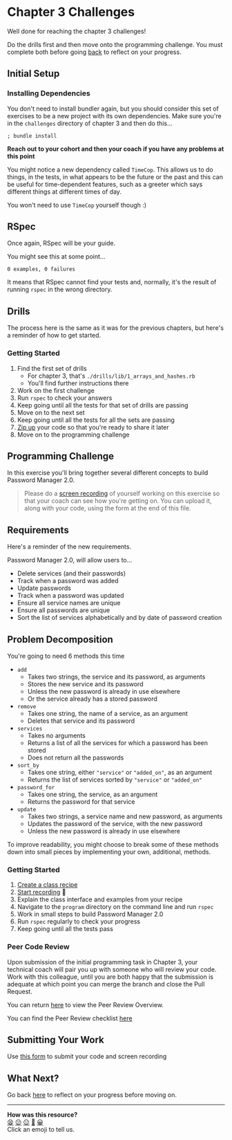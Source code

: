 # Chapter 3 Challenges

Well done for reaching the chapter 3 challenges!

Do the drills first and then move onto the programming challenge. You must complete both before going [back](../06_putting_it_into_practice.md) to reflect on your progress.

## Initial Setup

### Installing Dependencies

You don't need to install bundler again, but you should consider this set of exercises to be a new project with its own dependencies. Make sure you're in the `challenges` directory of chapter 3 and then do this...

```shell
; bundle install
```

**Reach out to your cohort and then your coach if you have any problems at this point**

You might notice a new dependency called `TimeCop`.  This allows us to do things, in the tests, in what appears to be the future or the past and this can be useful for time-dependent features, such as a greeter which says different things at different times of day.

You won't need to use `TimeCop` yourself though :)

## RSpec

Once again, RSpec will be your guide.

You might see this at some point...

```shell
0 examples, 0 failures
```

It means that RSpec cannot find your tests and, normally, it's the result of running `rspec` in the wrong directory.

## Drills

The process here is the same as it was for the previous chapters, but here's a reminder of how to get started.

### Getting Started

1. Find the first set of drills
    * For chapter 3, that's `./drills/lib/1_arrays_and_hashes.rb`
    * You'll find further instructions there
2. Work on the first challenge
3. Run `rspec` to check your answers
4. Keep going until all the tests for that set of drills are passing
5. Move on to the next set
6. Keep going until all the tests for all the sets are passing
7. [Zip up](../../pills/creating_zipfiles.md) your code so that you're ready to share it later
8. Move on to the programming challenge

## Programming Challenge

In this exercise you'll bring together several different concepts to build Password Manager 2.0. 

> Please do a [screen recording](../../pills/screen_recordings.md) of yourself working on this exercise so that your coach can see how you're getting on. You can upload it, along with your code, using the form at the end of this file.

## Requirements

Here's a reminder of the new requirements.

Password Manager 2.0, will allow users to...

- Delete services (and their passwords)
- Track when a password was added
- Update passwords
- Track when a password was updated
- Ensure all service names are unique
- Ensure all passwords are unique
- Sort the list of services alphabetically and by date of password creation

## Problem Decomposition

You're going to need 6 methods this time
- `add`
    * Takes two strings, the service and its password, as arguments
    * Stores the new service and its password
    * Unless the new password is already in use elsewhere
    * Or the service already has a stored password
- `remove`
    * Takes one string, the name of a service, as an argument
    * Deletes that service and its password
- `services`
    * Takes no arguments
    * Returns a list of all the services for which a password has been stored
    * Does not return all the passwords
- `sort_by`
    * Takes one string, either `"service"` or `"added_on"`, as an argument
    * Returns the list of services sorted by `"service"` or `"added_on"`
- `password_for`
    * Takes one string, the service, as an argument
    * Returns the password for that service
- `update`
    * Takes two strings, a service name and new password, as arguments
    * Updates the password of the service, with the new password
    * Unless the new password is already in use elsewhere

To improve readability, you might choose to break some of these methods down into small pieces by implementing your own, additional, methods.

### Getting Started
1. [Create a class recipe](../../chapter2/challenges/baking_a_class.md)
2. [Start recording](../../pills/screen_recordings.md) 🎥
3. Explain the class interface and examples from your recipe
4. Navigate to the `program` directory on the command line and run `rspec`
5. Work in small steps to build Password Manager 2.0
6. Run `rspec` regularly to check your progress
7. Keep going until all the tests pass

### Peer Code Review

Upon submission of the initial programming task in Chapter 3, your technical coach will pair you up with someone who will review your code. Work with this colleague, until you are both happy that the submission is adequate at which point you can merge the branch and close the Pull Request.

You can return [here](../PEER_REVIEW.md) to view the Peer Review Overview.

You can find the Peer Review checklist [here](./program/CHECKLIST.md)

## Submitting Your Work

Use [this form](https://airtable.com/shr6mk28x0fy3OrxN?prefill_Item=rubyf_ch3) to submit your code and screen recording

## What Next?

Go back [here](../06_putting_chapter_3_into_practice.md#reflect-and-review) to reflect on your progress before moving on.


<!-- BEGIN GENERATED SECTION DO NOT EDIT -->

---

**How was this resource?**  
[😫](https://airtable.com/shrUJ3t7KLMqVRFKR?prefill_Repository=makersacademy%2Fruby_foundations&prefill_File=chapter3%2Fchallenges%2FREADME.md&prefill_Sentiment=😫) [😕](https://airtable.com/shrUJ3t7KLMqVRFKR?prefill_Repository=makersacademy%2Fruby_foundations&prefill_File=chapter3%2Fchallenges%2FREADME.md&prefill_Sentiment=😕) [😐](https://airtable.com/shrUJ3t7KLMqVRFKR?prefill_Repository=makersacademy%2Fruby_foundations&prefill_File=chapter3%2Fchallenges%2FREADME.md&prefill_Sentiment=😐) [🙂](https://airtable.com/shrUJ3t7KLMqVRFKR?prefill_Repository=makersacademy%2Fruby_foundations&prefill_File=chapter3%2Fchallenges%2FREADME.md&prefill_Sentiment=🙂) [😀](https://airtable.com/shrUJ3t7KLMqVRFKR?prefill_Repository=makersacademy%2Fruby_foundations&prefill_File=chapter3%2Fchallenges%2FREADME.md&prefill_Sentiment=😀)  
Click an emoji to tell us.

<!-- END GENERATED SECTION DO NOT EDIT -->
